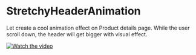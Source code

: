 # StretchyHeaderAnimation

Let create a cool animation effect on Product details page. While the user scroll down, the header will get 
bigger with visual effect.

[![Watch the video](https://user-images.githubusercontent.com/10649284/51429637-94b1c200-1c36-11e9-8a53-4057c6e5cf32.png)](https://youtu.be/rgE-Zf2ykvc)



